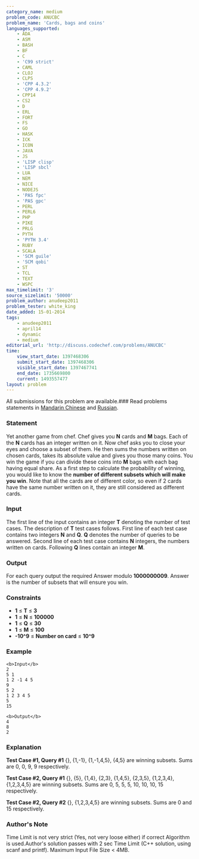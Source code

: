 ```yaml
---
category_name: medium
problem_code: ANUCBC
problem_name: 'Cards, bags and coins'
languages_supported:
    - ADA
    - ASM
    - BASH
    - BF
    - C
    - 'C99 strict'
    - CAML
    - CLOJ
    - CLPS
    - 'CPP 4.3.2'
    - 'CPP 4.9.2'
    - CPP14
    - CS2
    - D
    - ERL
    - FORT
    - FS
    - GO
    - HASK
    - ICK
    - ICON
    - JAVA
    - JS
    - 'LISP clisp'
    - 'LISP sbcl'
    - LUA
    - NEM
    - NICE
    - NODEJS
    - 'PAS fpc'
    - 'PAS gpc'
    - PERL
    - PERL6
    - PHP
    - PIKE
    - PRLG
    - PYTH
    - 'PYTH 3.4'
    - RUBY
    - SCALA
    - 'SCM guile'
    - 'SCM qobi'
    - ST
    - TCL
    - TEXT
    - WSPC
max_timelimit: '3'
source_sizelimit: '50000'
problem_author: anudeep2011
problem_tester: white_king
date_added: 15-01-2014
tags:
    - anudeep2011
    - april14
    - dynamic
    - medium
editorial_url: 'http://discuss.codechef.com/problems/ANUCBC'
time:
    view_start_date: 1397468306
    submit_start_date: 1397468306
    visible_start_date: 1397467741
    end_date: 1735669800
    current: 1493557477
layout: problem
---
```

All submissions for this problem are available.###  Read problems statements in [Mandarin Chinese](http://www.codechef.com/download/translated/APRIL14/mandarin/ANUCBC.pdf) and [Russian](http://www.codechef.com/download/translated/APRIL14/russian/ANUCBC.pdf).

### Statement

Yet another game from chef. Chef gives you **N** cards and **M** bags. Each of the **N** cards has an integer written on it. Now chef asks you to close your eyes and choose a subset of them. He then sums the numbers written on chosen cards, takes its absolute value and gives you those many coins. You win the game if you can divide these coins into **M** bags with each bag having equal share. As a first step to calculate the probability of winning, you would like to know the **number of different subsets which will make you win**. Note that all the cards are of different color, so even if 2 cards have the same number written on it, they are still considered as different cards.

### Input

The first line of the input contains an integer **T** denoting the number of test cases. The description of **T** test cases follows.
First line of each test case contains two integers **N** and **Q**. **Q** denotes the number of queries to be answered. Second line of each test case contains **N** integers, the numbers written on cards.
Following **Q** lines contain an integer **M**.

### Output

For each query output the required Answer modulo **1000000009**. Answer is the number of subsets that will ensure you win.

### Constraints

- **1** ≤ **T** ≤ **3**
- **1** ≤ **N** ≤ **100000**
- **1** ≤ **Q** ≤ **30**
- **1** ≤ **M** ≤ **100**
- **-10^9** ≤ **Number on card** ≤ **10^9**

### Example

```
<b>Input</b>
2
5 1
1 2 -1 4 5
9
5 2
1 2 3 4 5
5
15

<b>Output</b>
4
8
2

```
### Explanation

**Test Case #1, Query #1**
{}, {1,-1}, {1,-1,4,5}, {4,5} are winning subsets. Sums are 0, 0, 9, 9 respectively.

**Test Case #2, Query #1**
{}, {5}, {1,4}, {2,3}, {1,4,5}, {2,3,5}, {1,2,3,4}, {1,2,3,4,5} are winning subsets. Sums are 0, 5, 5, 5, 10, 10, 10, 15 respectively.

**Test Case #2, Query #2**
{}, {1,2,3,4,5} are winning subsets. Sums are 0 and 15 respectively.

### Author's Note

Time Limit is not very strict (Yes, not very loose either) if correct Algorithm is used.Author's solution passes with 2 sec Time Limit (C++ solution, using scanf and printf).
Maximum Input File Size < 4MB.